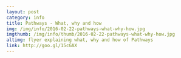```yaml
---
layout: post
category: info
title: Pathways - What, why and how
img: /img/info/2016-02-22-pathways-what-why-how.jpg
imgthumb: /img/info/thumb/2016-02-22-pathways-what-why-how.jpg
altimg: flyer explaining what, why and how of Pathways
link: http://goo.gl/15cGAX
---
```

